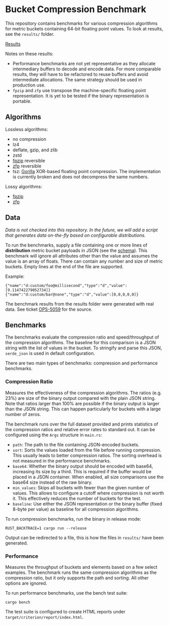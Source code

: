 # Bucket Compression Benchmark

This repository contains benchmarks for various compression algorithms for
metric buckets containing 64-bit floating point values. To look at results, see
the `results/` folder.

[Results](results/)

Notes on these results:
- Performance benchmarks are not yet representative as they allocate
  intermediary buffers to decode and encode data. For more comparable results,
  they will have to be refactored to reuse buffers and avoid intermediate
  allocations. The same strategy should be used in production use.
- `fpzip` and `zfp` use transpose the machine-specific floating point
  representation. It is yet to be tested if the binary representation is
  portable.

## Algorithms

Lossless algorithms:

- no compression
- lz4
- deflate, gzip, and zlib
- zstd
- [fpzip] reversible
- [zfp] reversible
- tsz: [Gorilla] XOR-based floating point compression. The implementation is
  currently broken and does not decompress the same numbers.

Lossy algorithms:

- [fpzip]
- [zfp]

## Data

*Data is not checked into this repository. In the future, we will add a script
that generates data on-the-fly based on configurable distributions.*

To run the benchmarks, supply a file containing one or more lines of
**distribution** metric bucket payloads in JSON (see the [schema]). This
benchmark will ignore all attributes other than the value and assumes the value
is an array of floats. There can contain any number and size of metric buckets.
Empty lines at the end of the file are supported.

Example:

```jsonb
{"name":"d:custom/foo@millisecond","type":"d","value":[9.114742279052734]}
{"name":"d:custom/bar@none","type":"d","value":[0,0,0,0,0]}
```

The benchmark results from the results folder were generated with real data. See
ticket [OPS-5059] for the source.

## Benchmarks

The benchmarks evaluate the compression ratio and speed/throughput of the
compression algorithms. The baseline for this comparison is a JSON string with
the list of values in the bucket. To stringify and parse this JSON, `serde_json`
is used in default configuration.

There are two main types of benchmarks: compression and performance benchmarks.

### Compression Ratio

Measures the effectiveness of the compression algorithms. The ratios (e.g. 23%)
are size of the binary output compared with the plain JSON string. Note that
ratios larger than 100% are possible if the binary output is larger than the
JSON string. This can happen particularly for buckets with a large number of
zeros.

The benchmark runs over the full dataset provided and prints statistics of the
compression ratios and relative error rates to standard out. It can be
configured using the `Args` structure in `main.rs`:

 - `path`: The path to the file containing JSON-encoded buckets.
 - `sort`: Sorts the values loaded from the file before running compression.
   This usually leads to better compression ratios. The sorting overhead is not
   measured in the performance benchmarks.
 - `base64`: Whether the binary output should be encoded with base64, increasing
   its size by a third. This is required if the buffer would be placed in a JSON
   container. When enabled, all size comparisons use the base64 size instead of
   the raw binary.
 - `min_values`: Skips all buckets with fewer than the given number of values.
   This allows to configure a cutoff where compression is not worth it. This
   effectively reduces the number of buckets for the test.
 - `baseline`: Use either the JSON representation or the binary buffer (fixed
   8-byte per value) as baseline for all compression algorithms.

To run compression benchmarks, run the binary in release mode:

```
RUST_BACKTRACE=1 cargo run --release
```

Output can be redirected to a file, this is how the files in `results/` have
been generated.

### Performance

Measures the throughput of buckets and elements based on a few select examples.
The benchmark runs the same compression algorithms as the compression ratio, but
it only supports the path and sorting. All other options are ignored.

To run performance benchmarks, use the bench test suite:

```
cargo bench
```

The test suite is configured to create HTML reports under
`target/criterion/report/index.html`.


[schema]: https://getsentry.github.io/relay/relay_metrics/struct.Bucket.html#json-representation
[ops-5059]: https://getsentry.atlassian.net/browse/OPS-5059
[zfp]: https://zfp.readthedocs.io/en/latest/
[fpzip]: https://github.com/LLNL/fpzip
[gorilla]: https://blog.acolyer.org/2016/05/03/gorilla-a-fast-scalable-in-memory-time-series-database/

